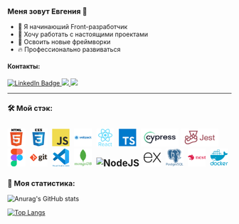 ### Меня зовут Евгения 👋

- :open_book: Я начинаюший Front-разработчик
- :dart: Хочу работать с настоящими проектами
- :briefcase: Освоить новые фреймворки
- :fire: Профессионально развиваться

#### Контакты:

<a href="www.linkedin.com/in/evgeniia-kostyria-9b436225b">
    <img src="https://img.shields.io/badge/LinkedIn-blue?style=for-the-badge&logo=linkedin&logoColor=white" alt="LinkedIn Badge"/>
</a>
<a href="mailto:evgeniiakostyria@gmail.com">
    <img src="https://img.shields.io/badge/Gmail-white?logo=gmail&logoColor=red&style=for-the-badge">
 </a>
 <a href="https://t.me/EvgeniiaKostyria">
    <img src="https://img.shields.io/badge/Telegram-blue?logo=telegram&logoColor=white&style=for-the-badge">
  </a>

---
### :hammer_and_wrench: Мой стэк:
<img src="https://github.com/devicons/devicon/blob/master/icons/html5/html5-original-wordmark.svg" width="40" height="40" title="HTML5" alt="HTML"/>&nbsp; 
<img src="https://github.com/devicons/devicon/blob/master/icons/css3/css3-original-wordmark.svg" width="40" height="40" title="CSS" alt="CSS"/>&nbsp; 
<img src="https://github.com/devicons/devicon/blob/master/icons/javascript/javascript-original.svg" width="40" height="40" title="JavaScript" alt="JavaScript"/>&nbsp; 
<img src="https://github.com/devicons/devicon/blob/master/icons/webpack/webpack-original-wordmark.svg" width="40" height="40" title="Webpack" alt="Webpack"/>&nbsp; 
<img src="https://github.com/devicons/devicon/blob/master/icons/react/react-original-wordmark.svg" width="40" height="40" title="React" alt="React"/>&nbsp;
<img src="https://github.com/devicons/devicon/blob/master/icons/typescript/typescript-original.svg" width="40" height="40" title="TypeScript" alt="TypeScript"/>&nbsp;
<img src="https://github.com/Ev-Kos/algososh/blob/master/README_static/cypress.png" width="85" height="40" title="Cypress" alt="Cypress"/>
<img src="https://github.com/Ev-Kos/algososh/blob/master/README_static/jest.png" width="85" height="40" title="Jest" alt="Jest"/>
<img src="https://github.com/devicons/devicon/blob/master/icons/figma/figma-original.svg" width="40" height="40" title="Figma" alt="Figma"/>&nbsp;
<img src="https://github.com/devicons/devicon/blob/master/icons/git/git-original-wordmark.svg" width="40" height="40" title="Git" alt="Git"/>&nbsp;
<img src="https://github.com/devicons/devicon/blob/master/icons/vscode/vscode-original-wordmark.svg" width="40" height="40" title="VScode" alt="VScode"/>&nbsp;
<img src="https://github.com/devicons/devicon/blob/master/icons/mongodb/mongodb-plain-wordmark.svg" width="40" height="40" title="MongoDB" alt="MongoDB"/>&nbsp;
<img src="https://www.vectorlogo.zone/logos/nodejs/nodejs-horizontal.svg" width="100" height="40" title="NodeJS" alt="NodeJS"/>&nbsp;
<img src="https://github.com/devicons/devicon/blob/master/icons/express/express-original.svg" title="Express" alt="Express" width="40" height="40"/>&nbsp;
<img src="https://github.com/devicons/devicon/blob/master/icons/postgresql/postgresql-plain-wordmark.svg" title="PostgreSQL" alt="PostgreSQL" width="40" height="40"/>&nbsp;
<img src="https://github.com/devicons/devicon/blob/master/icons/nestjs/nestjs-plain-wordmark.svg" title="NestJS" alt="NestJS" width="40" height="40"/>&nbsp;
<img src="https://github.com/devicons/devicon/blob/master/icons/docker/docker-plain-wordmark.svg" title="Docker" alt="Docker" width="40" height="40"/>&nbsp;
---
### :pushpin: Моя статистика:
![Anurag's GitHub stats](https://github-readme-stats.vercel.app/api?username=Ev-Kos&show_icons=true&theme=transparent&text_color=434d58)

[![Top Langs](https://github-readme-stats.vercel.app/api/top-langs/?username=Ev-Kos&layout=compact)](https://github.com/anuraghazra/github-readme-stats)












